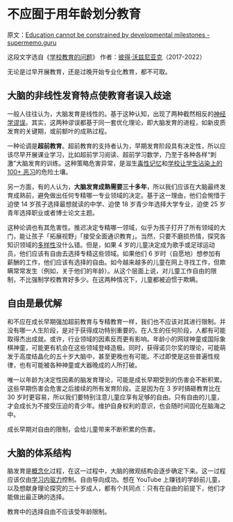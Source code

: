 # 不应囿于用年龄划分教育

原文：[Education cannot be constrained by developmental milestones - supermemo.guru](https://supermemo.guru/wiki/Education_cannot_be_constrained_by_developmental_milestones)

这段文字选自《[学校教育的问题](https://supermemo.guru/wiki/Problem_of_Schooling)》 作者：[彼得·沃兹尼亚克](https://supermemo.guru/wiki/Piotr_Wozniak)（2017-2022）

无论是过早开展教育，还是过晚开始专业化教育，都不可取。

## 大脑的非线性发育特点使教育者误入歧途

一般人往往认为，大脑发育是线性的。基于这种认知，出现了两种截然相反的[神经学谬误](https://supermemo.guru/wiki/Neuromythology)。其实，这两种谬误都基于同一套优化理论，即大脑发育的进程，如新皮质发育的关键期，或前额叶的成熟过程。

一种论调是**超前教育**。超前教育的支持者认为，早期发育阶段具有决定性，所以应该尽早开展课业学习，比如超前学习阅读、超前学习数学，乃至于各种各样“刺激”大脑发育的训练。这种策略危害异常，是滋生[毒性记忆](https://supermemo.guru/wiki/Toxic_memory)和[学校让学生沾染上的 100+ 恶习](https://supermemo.guru/wiki/100_bad_habits_learned_at_school)的危险土壤。

另一方面，有的人认为，**大脑发育成熟需要三十多年**，所以我们应该在大脑最终发育成熟前，避免做出任何专精哪一专业领域的决定。基于这一理由，他们会惋惜于迫使 14 岁孩子选择最想就读的中学、迫使 18 岁青少年选择大学专业，迫使 25 岁青年选择职业或者博士论文主题。

这种论调也有其危害性。推迟决定专精哪一领域，似乎为孩子打开了所有领域的大门，能让孩子「拓展视野」「接受全面通识教育」。当然，只要不磨损热情，探究各知识领域的[多样性](https://supermemo.guru/wiki/Diversity)没什么错。但是，如果 4 岁的儿童决定成为歌手或足球运动员，他们应该有自由去选择专精这些领域。如果他们 6 岁时（自愿地）想参加有薪酬的工作，他们应该有选择的自由。如今越来越多的儿童在网上寻找工作，但欺瞒常常发生（例如，关于他们的年龄）。从这个层面上说，对儿童工作自由的限制，不比强制学校教育好多少。在这两种情况下，儿童都被迫惯于欺瞒。

## 自由是最优解

和不应在成长早期强加超前教育与专精教育一样，我们也不应该对其进行限制。并没有哪一人生阶段，是对于获得成功特别重要的。在人生的任何阶段，人都有可能取得杰出成就。或许，行业领域的因素反而更有影响。年龄小的网球神童或国际象棋神童，可能更有机会在这些领域登峰造极。同时，获得诺贝尔奖的理论，可能萌发于高度结晶化的五十岁大脑中，甚至更晚也有可能。不过即使是这些普遍性规律，也有可能被各种神童或大器晚成的人所打破。

唯一以年龄为决定性因素的脑发育理论，可能是成长早期受到的伤害会不断积累。这些早期伤害会危害之后接续的所有发育阶段。正是因为在 3 岁时搞砸教育比在 30 岁时更容易，所以我们要特别注意儿童应享有足够的自由。只有自由的儿童，才会成长为不接受压迫的青少年。维护自身权利的意识，也会随时间固化在脑海之中。

成长早期对自由的限制，会给儿童带来不断积累的伤害。

## 大脑的体系结构

脑发育是[概念化](https://supermemo.guru/wiki/Conceptualization)过程，在这一过程中，大脑的微观结构会逐步确定下来。这一过程应该仅由[学习内驱力](https://supermemo.guru/wiki/Learn_drive)控制。自由导向成功。想在 YouTube 上赚钱的学龄前儿童，以及想献身理论探究的三十岁成人，都有个共同点：只有在自由的前提下，他们才能做出最正确的选择。

教育中的选择自由不应该受年龄限制。